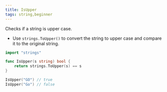 ```yaml
---
title: IsUpper
tags: string,beginner
---
```


Checks if a string is upper case.

- Use `strings.ToUpper()` to convert the string to upper case and compare it to the original string.

```go
import "strings"

func IsUpper(s string) bool {
	return strings.ToUpper(s) == s
}
```

```go
IsUpper("GO") // true
IsUpper("Go") // false
```
